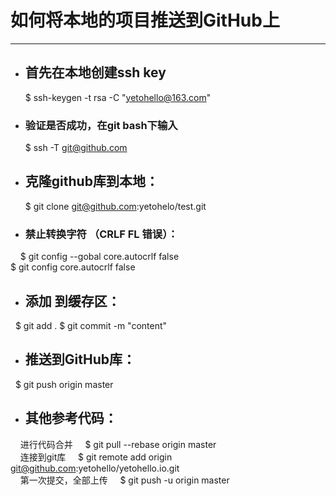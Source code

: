# 如何将本地的项目推送到GitHub上
***
* ## 首先在本地创建ssh key
   $ ssh-keygen -t rsa -C "yetohello@163.com"  

* ### 验证是否成功，在git bash下输入  

    $ ssh -T git@github.com

* ## 克隆github库到本地：

     $ git clone git@github.com:yetohelo/test.git  

* ### 禁止转换字符  （CRLF FL 错误）：  
      $ git config --gobal core.autocrlf false  
        $ git config core.autocrlf false  
      
* ## 添加 到缓存区：

   $ git add .
   $ git commit -m "content"

* ## 推送到GitHub库：

    $ git push origin master  

* ## 其他参考代码：
       进行代码合并
       $ git pull --rebase origin master  
       连接到git库
       $ git remote add origin git@github.com:yetohello/yetohello.io.git  
       第一次提交，全部上传
       $ git push -u origin master  
    
